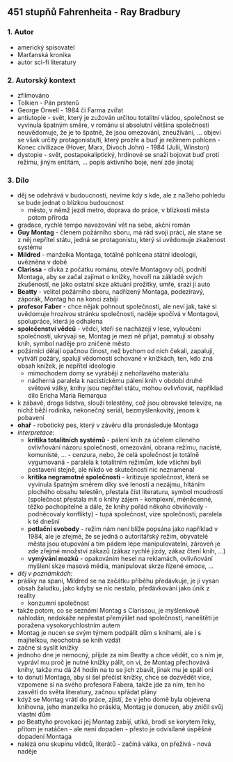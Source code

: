 ## 451 stupňů Fahrenheita - Ray Bradbury

### 1. Autor

- americký spisovatel
- Marťanská kronika
- autor sci-fi literatury

### 2. Autorský kontext

- zfilmováno
- Tolkien - Pán prstenů
- George Orwell - 1984 či Farma zvířat
- antiutopie - svět, který je zužován určitou totalitní vládou, společnost se vyvinula špatným směre, v románu si absolutní většina společnosti neuvědomuje, že je to špatně, že jsou omezováni, zneužíváni, ... objeví se však určitý protagonista/ti, který prozře a buď je režimem pohlcen - Konec civilizace (Hover, Marx, Divoch John) - 1984 (Julii, Winston)
- dystopie - svět, postapokaliptický, hrdinové se snaží bojovat buď proti režimu, jiným entitám, ... popis aktivního boje, není zde jinotaj

### 3. Dílo

- děj se odehrává v budoucnosti, nevíme kdy s kde, ale z na3eho pohledu se bude jednat o blízkou budoucnost
	- město, v němž jezdí metro, doprava do práce, v blízkosti města potom příroda
- gradace, rychlé tempo navazování vět na sebe, akční román
- **Guy Montag** - členem požárního sboru, má rád svoji práci, ale stane se z něj nepřítel státu, jedná se protagonistu, který si uvědomuje zkaženost systému
- **Mildred** - manželka Montaga, totálně pohlcena státní ideologií, uvězněna v době
- **Clarissa** - dívka z počátku románu, otevře Montagovy oči, podnítí Montaga, aby se začal zajímat o knížky, hovoří na základě svých zkušeností, ne jako ostatní skze aktuání prožitky, umře, srazí ji auto
- **Beatty** - velitel požárního sboru, nadřízený Montaga, podezíravý, záporák, Montag ho na konci zabíjí
- **profesor Faber** - chce nějak pohnout společností, ale neví jak, také si uvědomuje hrozivou stránku společnosti, naděje spočívá v Montagovi, spolupráce, která je odhalena
- **společenství vědců** - vědci, kteří se nacházejí v lese, vyloučeni společností, ukrývají se, Montag je mezi ně přijat, pamatují si obsahy knih, symbol naděje pro zničené město
- požárníci dělají opačnou činost, než bychom od nich čekali, zapalují, vytváří požáry, spalují vědomosti schované v knížkách, ten, kdo zná obsah knížek, je nepřítel ideologie
	- mimochodem domy se vyrábějí z nehořlavého materiálu
	- nádherná paralela k nacistickému pálení knih v období druhé světové války, knihy jsou nepřítel státu, mohou ovlivňovat, například dílo Ericha Maria Remarqua
- k zábavě, droga lidstva, slouží telestěny, což jsou obrovské televize, na nichž běží rodinka, nekonečný seriál, bezmyšlenkovitý, jenom k pobavení
- **ohař** - robotický pes, který v závěru díla pronásleduje Montaga
- *interpretace*:
	- **kritika totalitních systémů** - pálení knih za účelem cíleného ovlivňování názoru společnosti, omezování, obrana režimu, nacisté, komunisté, ... - cenzura, nebo, že celá společnost je totálně vygumovaná - paralela k totalitním režimům, kde všichni byli postaveni stejně, ale nikdo ve skutečnosti nic neznamenal
	- **kritika negramotné společnosti** - kritizuje společnost, která se vyvinula špatným směrem díky své lenosti a nezájmu, hltáním plochého obsahu telestěn, přestala číst literaturu, symbol moudrosti (společnost přestala mít o knihy zájem - komplexní, méněcenné, těžko pochopitelné a dále, že knihy pořád někoho obviňovaly - podněcovaly konflikty) - tupá společnost, vize společnosti, paralela k té dnešní
	- **potlační svobody** - režim nám není blíže popsána jako například v 1984, ale je zřejmé, že se jedná o autoritářský režim, obyvatelé města jsou otupování a tím pádem lépe manipulovatelní, zároveň je zde zřejmé množství zákazů (zákaz rychlé jízdy, zákaz čtení knih, ...)
	- **vymývání mozků** - opakováním hesel na reklamách, ovlivňování myšlení skze masová média, manipulovat skrze řízené emoce, ...
- *děj v poznámkách:*
- prášky na spaní, Mildred se na začátku příběhu předávkuje, je jí vysán obsah žaludku, jako kdyby se nic nestalo, předávkování jako únik z reality
	- konzumní společnost
- takže potom, co se seznámí Montag s Clarissou, je myšlenkově nahlodán, nedokáže nepřestat přemýšlet nad společností, naneštětí je poražena vysokorychlostním autem
- Montag je nucen se svým týmem podpálit dům s knihami, ale i s majitelkou, neochotná se knih vzdát
- začne si syslit knížky
- jednoho dne je nemocný, přijde za ním Beatty a chce vědět, co s ním je, vypráví mu proč je nutné knížky pálit, on ví, že Montag přechovává knihy, takže mu dá 24 hodin na to se jich zbavit, jinak mu je spálí oni
- to donutí Montaga, aby si šel přečíst knížky, chce se dozvědět více, vzpomene si na svého profesora Fabera, takže jde za ním, ten ho zasvětí do světa literatury, začnou spřádat plány
- když se Montag vrátí do práce, zjistí, že v jeho domě byla objevena knihovna, jeho manzelka ho práskla, Montag je donucen, aby zničil svůj vlastní dům
- po Beattyho provokaci jej Montag zabíjí, utíká, brodí se korytem řeky, přitom je natáčen - ale neni dopaden - přesto je odvísílané úspěšné dopadení Montaga
- nalézá onu skupinu vědců, literátů - začíná válka, on přežívá - nová naděje